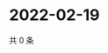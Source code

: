 # 2022-02-19

共 0 条

<!-- BEGIN WEIBO -->
<!-- 最后更新时间 Sat Feb 19 2022 06:09:59 GMT+0800 (China Standard Time) -->

<!-- END WEIBO -->
